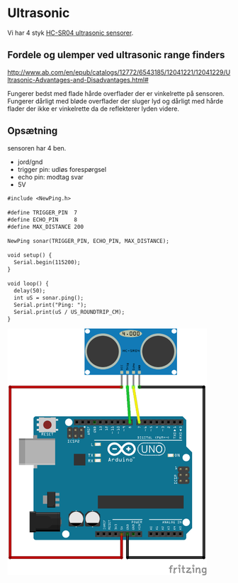 # Ultrasonic
Vi har 4 styk [HC-SR04 ultrasonic sensorer](https://www.amazon.com/SainSmart-HC-SR04-Ranging-Detector-Distance/dp/B004U8TOE6).

## Fordele og ulemper ved ultrasonic range finders
http://www.ab.com/en/epub/catalogs/12772/6543185/12041221/12041229/Ultrasonic-Advantages-and-Disadvantages.html#

Fungerer bedst med flade hårde overflader der er vinkelrette på sensoren.
Fungerer dårligt med bløde overflader der sluger lyd og dårligt med hårde flader der ikke er vinkelrette da de reflekterer lyden videre.

## Opsætning
sensoren har 4 ben.

* jord/gnd
* trigger pin: udløs forespørgsel
* echo pin: modtag svar
* 5V

```
#include <NewPing.h>
 
#define TRIGGER_PIN  7
#define ECHO_PIN     8
#define MAX_DISTANCE 200
 
NewPing sonar(TRIGGER_PIN, ECHO_PIN, MAX_DISTANCE);

void setup() {
  Serial.begin(115200);
}
 
void loop() {
  delay(50);
  int uS = sonar.ping();
  Serial.print("Ping: ");
  Serial.print(uS / US_ROUNDTRIP_CM);
}
```

<img src="img/hc-sr04 basic setup_bb.png" alt="basic setup" width=450 >

